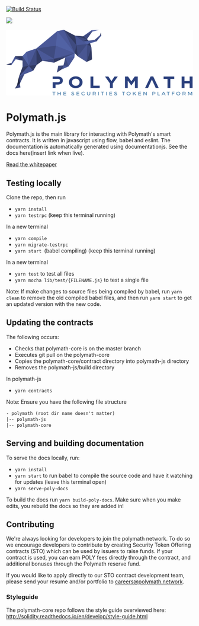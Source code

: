 [![Build Status](https://travis-ci.org/PolymathNetwork/polymath.js.svg?branch=master)](https://travis-ci.org/PolymathNetwork/polymath.js)

<a href="https://t.me/polymathnetwork"><img src="https://img.shields.io/badge/50k+-telegram-blue.svg" target="_blank"></a>

<!--img src="https://img.shields.io/badge/bounties-1,000,000-green.svg" href="/issues-->

![Polymath](Polymath.png)

# Polymath.js

Polymath.js is the main library for interacting with Polymath's smart contracts. It is written in javascript using flow, babel and eslint. The documentation is automatically generated using documentationjs. See the docs here(insert link when live).

[Read the whitepaper](whitepaper.pdf)

## Testing locally

Clone the repo, then run
- `yarn install`
- `yarn testrpc` (keep this terminal running)

In a new terminal
- `yarn compile`
- `yarn migrate-testrpc`
- `yarn start `(babel compiling) (keep this terminal running)

In a new terminal
- `yarn test` to test all files
- `yarn mocha lib/test/{FILENAME.js}` to test a single file

Note: If make changes to source files being compiled by babel, run `yarn clean` to remove the old compiled babel files, and then run `yarn start` to get an updated version with the new code.

## Updating the contracts

The following occurs:
- Checks that polymath-core is on the master branch
- Executes git pull on the polymath-core
- Copies the polymath-core/contract directory into polymath-js directory
- Removes the polymath-js/build directory

In polymath-js
- `yarn contracts`

Note: Ensure you have the following file structure
```
- polymath (root dir name doesn't matter)
|-- polymath-js
|-- polymath-core
```

## Serving and building documentation

To serve the docs locally, run:

- `yarn install`
- `yarn start` to run babel to compile the source code and have it watching for updates (leave this terminal open)
- `yarn serve-poly-docs`

To build the docs run `yarn build-poly-docs`. Make sure when you make edits, you rebuild the docs so they are added in!

## Contributing

We're always looking for developers to join the polymath network. To do so we
encourage developers to contribute by creating Security Token Offering contracts
(STO) which can be used by issuers to raise funds. If your contract is used, you
can earn POLY fees directly through the contract, and additional bonuses through
the Polymath reserve fund.

If you would like to apply directly to our STO contract development team, please
send your resume and/or portfolio to careers@polymath.network.

### Styleguide

The polymath-core repo follows the style guide overviewed here:
http://solidity.readthedocs.io/en/develop/style-guide.html

[polymath]: https://polymath.network
[ethereum]: https://www.ethereum.org/
[solidity]: https://solidity.readthedocs.io/en/develop/
[truffle]: http://truffleframework.com/
[testrpc]: https://github.com/ethereumjs/testrpc
